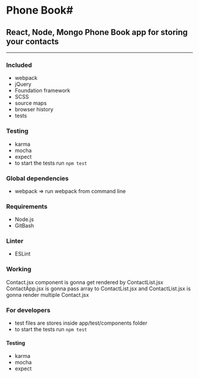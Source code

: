 # Phone Book#
## React, Node, Mongo Phone Book app for storing your contacts ##
- - - -
### Included ###
* webpack
* jQuery
* Foundation framework
* SCSS
* source maps
* browser history
* tests

### Testing ###
* karma
* mocha
* expect
* to start the tests run ```npm test```

### Global dependencies ###
* webpack => run webpack from command line

### Requirements ###
* Node.js
* GitBash

### Linter ###
* ESLint

### Working ###
Contact.jsx component is gonna get rendered by ContactList.jsx
ContactApp.jsx is gonna pass array to ContactList.jsx and ContactList.jsx is gonna render multiple Contact.jsx

### For developers ###
* test files are stores inside app/test/components folder
* to start the tests run ```npm test```

#### Testing ####
* karma
* mocha
* expect
